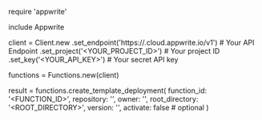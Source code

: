 require 'appwrite'

include Appwrite

client = Client.new
    .set_endpoint('https://<REGION>.cloud.appwrite.io/v1') # Your API Endpoint
    .set_project('<YOUR_PROJECT_ID>') # Your project ID
    .set_key('<YOUR_API_KEY>') # Your secret API key

functions = Functions.new(client)

result = functions.create_template_deployment(
    function_id: '<FUNCTION_ID>',
    repository: '<REPOSITORY>',
    owner: '<OWNER>',
    root_directory: '<ROOT_DIRECTORY>',
    version: '<VERSION>',
    activate: false # optional
)
